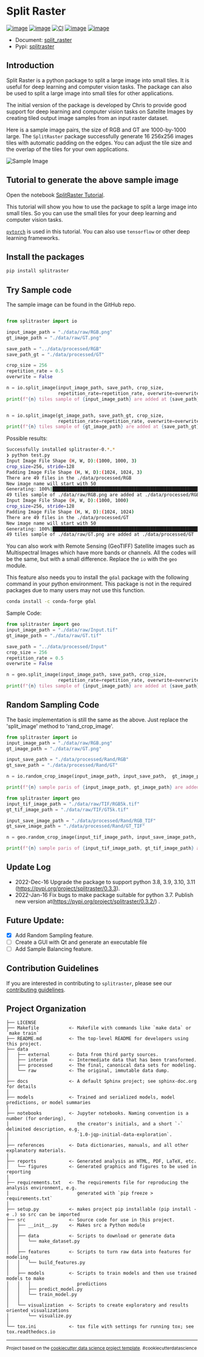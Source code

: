 # Split Raster

[![image](https://img.shields.io/pypi/pyversions/splitraster)](https://python.org/pypi/splitraster)
[![image](https://img.shields.io/pypi/v/splitraster?color=g)](https://python.org/pypi/splitraster)
[![CI](https://img.shields.io/github/actions/workflow/status/cuicaihao/split_raster/python-app.yml?branch=master)](https://github.com/cuicaihao/split_raster/actions/workflows/python-app.yml)
[![image](https://img.shields.io/pypi/dm/splitraster?color=blue)](https://python.org/pypi/splitraster)
[![image](https://img.shields.io/github/license/cuicaihao/split_raster?color=blue)](https://python.org/pypi/splitraster)

- Document: [split_raster](https://cuicaihao.github.io/split_raster/)
- Pypi: [splitraster](https://pypi.org/project/splitraster/)


## Introduction

Split Raster is a python package to split a large image into small tiles. It is useful for deep learning and computer vision tasks. The package can also be used to split a large image into small tiles for other applications.

The initial version of the package is developed by Chris to provide good support for deep learning and computer vision tasks on Satelite Images by creating tiled output image samples from an input raster dataset.

Here is a sample image pairs, the size of RGB and GT are 1000-by-1000 large. The `SplitRaster` package successfully generate 16 256x256 images tiles with automatic padding on the edges. You can adjust the tile size and the overlap of the tiles for your own applications.

![Sample Image](docs/img/split_raster_sample.png)

## Tutorial to generate the above sample image

Open the notebook [SplitRaster Tutorial](notebooks/Tutorial.ipynb).

This tutorial will show you how to use the package to split a large image into small tiles. So you can use the small tiles for your deep learning and computer vision tasks.

[`pytorch`](https://pytorch.org/) is used in this tutorial. You can also use `tensorflow` or other deep learning frameworks.

## Install the packages

```bash
pip install splitraster
```

## Try Sample code

The sample image can be found in the GitHub repo.

```python

from splitraster import io

input_image_path = "./data/raw/RGB.png"
gt_image_path = "./data/raw/GT.png"

save_path = "../data/processed/RGB"
save_path_gt = "./data/processed/GT"

crop_size = 256
repetition_rate = 0.5
overwrite = False

n = io.split_image(input_image_path, save_path, crop_size,
                   repetition_rate=repetition_rate, overwrite=overwrite)
print(f"{n} tiles sample of {input_image_path} are added at {save_path}")


n = io.split_image(gt_image_path, save_path_gt, crop_size,
                   repetition_rate=repetition_rate, overwrite=overwrite)
print(f"{n} tiles sample of {gt_image_path} are added at {save_path_gt}")


```

Possible results:

```bash
Successfully installed splitraster-0.*.*
❯ python test.py
Input Image File Shape (H, W, D):(1000, 1000, 3)
crop_size=256, stride=128
Padding Image File Shape (H, W, D):(1024, 1024, 3)
There are 49 files in the ./data/processed/RGB
New image name will start with 50
Generating: 100%|█████████████████████████████████████████████████████████████| 49/49 [00:00<00:00, 50.65img/s]
49 tiles sample of ./data/raw/RGB.png are added at ./data/processed/RGB
Input Image File Shape (H, W, D):(1000, 1000)
crop_size=256, stride=128
Padding Image File Shape (H, W, D):(1024, 1024)
There are 49 files in the ./data/processed/GT
New image name will start with 50
Generating: 100%|████████████████████████████████████████████████████████████| 49/49 [00:00<00:00, 139.72img/s]
49 tiles sample of ./data/raw/GT.png are added at ./data/processed/GT
```
 
You can also work with Remote Sensing (GeoTIFF) Satellite images such as Multispectral Images which have more bands or channels. All the codes will be the same, but with a small difference. Replace the `io` with the `geo` module.

This feature also needs you to install the `gdal` package with the following command in your python environment.
This package is not in the required packages due to many users may not use this function.

```bash
conda install -c conda-forge gdal
```

Sample Code:

```Python
from splitraster import geo
input_image_path = "./data/raw/Input.tif"
gt_image_path = "./data/raw/GT.tif"

save_path = "../data/processed/Input"
crop_size = 256
repetition_rate = 0.5
overwrite = False

n = geo.split_image(input_image_path, save_path, crop_size,
                   repetition_rate=repetition_rate, overwrite=overwrite)
print(f"{n} tiles sample of {input_image_path} are added at {save_path}")
```

## Random Sampling Code

The basic implementation is still the same as the above. Just replace the 'split_image' method to 'rand_crop_image'.

```python
from splitraster import io
input_image_path = "./data/raw/RGB.png"
gt_image_path = "./data/raw/GT.png"

input_save_path = "./data/processed/Rand/RGB"
gt_save_path = "./data/processed/Rand/GT"

n = io.random_crop_image(input_image_path, input_save_path,  gt_image_path, gt_save_path, crop_size=256, crop_number=20, img_ext='.png', label_ext='.png', overwrite=True)

print(f"{n} sample paris of {input_image_path, gt_image_path} are added at {input_save_path, gt_save_path}.")

```

```python
from splitraster import geo
input_tif_image_path = "./data/raw/TIF/RGB5k.tif"
gt_tif_image_path = "./data/raw/TIF/GT5k.tif"

input_save_image_path = "./data/processed/Rand/RGB_TIF"
gt_save_image_path = "./data/processed/Rand/GT_TIF"

n = geo.random_crop_image(input_tif_image_path, input_save_image_path,  gt_tif_image_path, gt_save_image_path, crop_size=500, crop_number=20, overwrite=True)

print(f"{n} sample paris of {input_tif_image_path, gt_tif_image_path} are added at {input_save_image_path, gt_save_image_path}.")

```

## Update Log
- 2022-Dec-16  Upgrade the package to support python 3.8, 3.9, 3.10, 3.11 (https://pypi.org/project/splitraster/0.3.3).
- 2022-Jan-16  Fix bugs to make package suitable for python 3.7. Publish new version at(https://pypi.org/project/splitraster/0.3.2/) .

## Future Update:

- [x] Add Random Sampling feature.
- [ ] Create a GUI with Qt and generate an executable file
- [ ] Add Sample Balancing feature.

## Contribution Guidelines

If you are interested in contributing to `splitraster`, please see our [contributing guidelines](CONTRIBUTING.md).
 
## Project Organization

    ├── LICENSE
    ├── Makefile           <- Makefile with commands like `make data` or `make train`
    ├── README.md          <- The top-level README for developers using this project.
    ├── data
    │   ├── external       <- Data from third party sources.
    │   ├── interim        <- Intermediate data that has been transformed.
    │   ├── processed      <- The final, canonical data sets for modeling.
    │   └── raw            <- The original, immutable data dump.
    │
    ├── docs               <- A default Sphinx project; see sphinx-doc.org for details
    │
    ├── models             <- Trained and serialized models, model predictions, or model summaries
    │
    ├── notebooks          <- Jupyter notebooks. Naming convention is a number (for ordering),
    │                         the creator's initials, and a short `-` delimited description, e.g.
    │                         `1.0-jqp-initial-data-exploration`.
    │
    ├── references         <- Data dictionaries, manuals, and all other explanatory materials.
    │
    ├── reports            <- Generated analysis as HTML, PDF, LaTeX, etc.
    │   └── figures        <- Generated graphics and figures to be used in reporting
    │
    ├── requirements.txt   <- The requirements file for reproducing the analysis environment, e.g.
    │                         generated with `pip freeze > requirements.txt`
    │
    ├── setup.py           <- makes project pip installable (pip install -e .) so src can be imported
    ├── src                <- Source code for use in this project.
    │   ├── __init__.py    <- Makes src a Python module
    │   │
    │   ├── data           <- Scripts to download or generate data
    │   │   └── make_dataset.py
    │   │
    │   ├── features       <- Scripts to turn raw data into features for modeling
    │   │   └── build_features.py
    │   │
    │   ├── models         <- Scripts to train models and then use trained models to make
    │   │   │                 predictions
    │   │   ├── predict_model.py
    │   │   └── train_model.py
    │   │
    │   └── visualization  <- Scripts to create exploratory and results oriented visualizations
    │       └── visualize.py
    │
    └── tox.ini            <- tox file with settings for running tox; see tox.readthedocs.io

---

<p><small>Project based on the <a target="_blank" href="https://drivendata.github.io/cookiecutter-data-science/">cookiecutter data science project template</a>. #cookiecutterdatascience</small></p>
